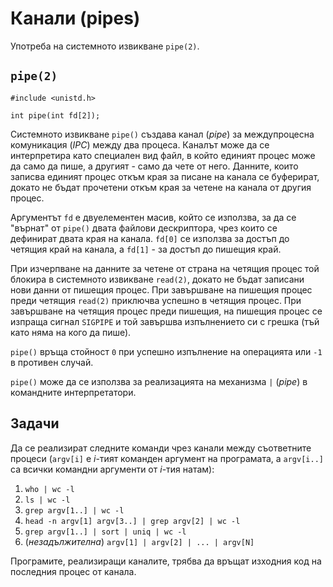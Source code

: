 # Канали (pipes)

Употреба на системното извикване `pipe(2)`.

## `pipe(2)`

    #include <unistd.h>

    int pipe(int fd[2]);

Системното извикване `pipe()` създава канал (*pipe*) за междупроцесна комуникация (*IPC*) между два процеса.  Каналът може да се интерпретира като специален вид файл, в който единият процес може да само да пише, а другият - само да чете от него.  Данните, които записва единият процес откъм края за писане на канала се буферират, докато не бъдат прочетени откъм края за четене на канала от другия процес.

Аргументът `fd` е двуелементен масив, който се използва, за да се "върнат" от `pipe()` двата файлови дескриптора, чрез които се дефинират двата края на канала.  `fd[0]` се използва за достъп до четящия край на канала, а `fd[1]` - за достъп до пишещия край.

При изчерпване на данните за четене от страна на четящия процес той блокира в системното извикване `read(2)`, докато не бъдат записани нови данни от пишещия процес.  При завършване на пишещия процес преди четящия `read(2)` приключва успешно в четящия процес.  При завършване на четящия процес преди пишещия, на пишещия процес се изпраща сигнал `SIGPIPE` и той завършва изпълнението си с грешка (тъй като няма на кого да пише).

`pipe()` връща стойност `0` при успешно изпълнение на операцията или `-1` в противен случай.

`pipe()` може да се използва за реализацията на механизма `|` (*pipe*) в командните интерпретатори.

## Задачи

Да се реализират следните команди чрез канали между съответните процеси (`argv[i]` е *i*-тият команден аргумент на програмата, а `argv[i..]` са всички командни аргументи от *i*-тия натам):

1. `who | wc -l`
2. `ls | wc -l`
3. `grep argv[1..] | wc -l`
4. `head -n argv[1] argv[3..] | grep argv[2] | wc -l`
5. `grep argv[1..] | sort | uniq | wc -l`
6. (*незадължителна*) `argv[1] | argv[2] | ... | argv[N]`

Програмите, реализиращи каналите, трябва да връщат изходния код на последния процес от канала.